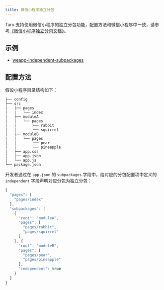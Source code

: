 ```yaml
---
title: 微信小程序独立分包
---
```


Taro 支持使用微信小程序的独立分包功能，配置方法和微信小程序中一致，请参考[《微信小程序独立分包文档》](https://developers.weixin.qq.com/miniprogram/dev/framework/subpackages/independent.html)。

## 示例

- [weapp-independent-subpackages](https://github.com/NervJS/taro/tree/next/examples/weapp-independent-subpackages)

## 配置方法

假设小程序目录结构如下：

    ├── config
    ├── src
    |   ├── pages
    |   |   └── index
    |   ├── moduleA
    |   |   └── pages
    |   |       ├── rabbit
    |   |       └── squirrel
    |   ├── moduleB
    |   |   └── pages
    |   |       ├── pear
    |   |       └── pineapple
    |   ├── app.css
    |   ├── app.json
    |   └── app.js
    └── package.json

开发者通过在 `app.json` 的 `subpackages` 字段中，给对应的分包配置项中定义的 `independent` 字段声明对应分包为独立分包：

```js title="app.json" {18}
{
  "pages": [
    "pages/index"
  ],
  "subpackages": [
    {
      "root": "moduleA",
      "pages": [
        "pages/rabbit",
        "pages/squirrel"
      ]
    }, {
      "root": "moduleB",
      "pages": [
        "pages/pear",
        "pages/pineapple"
      ],
      "independent": true
    }
  ]
}
```
